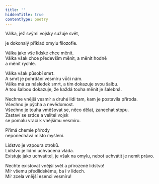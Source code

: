 ```yaml
---
title: ''
hiddenTitle: true
contentType: poetry
---
```


<section>

Válka, jež svými vojsky sužuje svět,

je dokonalý příklad omylu filozofie.

</section>

<section>

Válka jako vše lidské chce měnit.  
Válka však chce především měnit, a měnit hodně  
a měnit rychle.

</section>

<section>

Válka však působí smrt.  
A smrt je pohrdání vesmíru vůči nám.  
Válka má za následek smrt, a tím dokazuje svou šalbu.  
A tou šalbou dokazuje, že každá touha měnit je šalebná.

</section>

<section>

Nechme vnější vesmír a druhé lidi tam, kam je postavila příroda.  
Všechno je pýcha a nevědomost.  
Všechno je touha vměšovat se, něco dělat, zanechat stopu.  
Zastaví se srdce a velitel vojsk  
se pomalu vrací k vnějšímu vesmíru.

</section>

<section>

Přímá chemie přírody  
neponechává místo myšlení.

</section>

<section>

Lidstvo je vzpoura otroků.  
Lidstvo je lidmi uchvácená vláda.  
Existuje jako uchvatitel, je však na omylu, neboť uchvátit je nemít právo.

</section>

<section>

Nechte existovat vnější svět a přirozené lidstvo!  
Mír všemu předlidskému, ba i v lidech.  
Mír zcela vnější esenci vesmíru!

</section>
